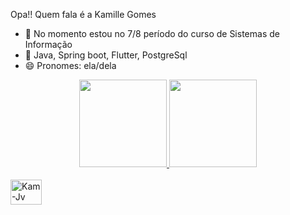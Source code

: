 Opa!! Quem fala é a Kamille Gomes

- 🔭 No momento estou no 7/8 período do curso de Sistemas de Informação
- 🌱 Java, Spring boot, Flutter, PostgreSql
- 😄 Pronomes: ela/dela

<div align="center">
  <a href="https://github.com/kamillegb03">
   <img height="140px" src="https://github-readme-stats.vercel.app/api?username=kamillegb03&anuraghazra&theme=dark&show_icons=true&bg_color=DEG,141e30,243b55&border_color=fafdfe&icon_color=6fbbd3&text_color=fafdfe" style="max-width: 100%;">
  <img height="140px" src="https://github-readme-stats.vercel.app/api/top-langs/?username=kamillegb03&layout=compact&langs_count=7&theme=github_dark&border_color=fafdfe&text_color=fafdfe&bg_color=DEG,243b55,141e30&title_color=fafdfe" style="max-width: 100%;">

</div>
  
<div style="display: inline_block"><br>
  <img align="center" alt="Kam-Jv" height="40" width="50" src="https://cdn.jsdelivr.net/gh/devicons/devicon/icons/java/java-original-wordmark.svg">
</div>

